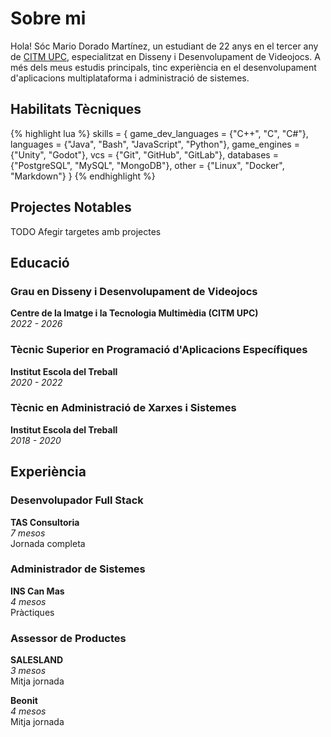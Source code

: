 # Sobre mi

Hola! Sóc Mario Dorado Martínez, un estudiant de 22 anys en el tercer any de <a href="https://www.citm.upc.edu/esp/estudis/graus-videojocs/">CITM UPC</a>, especialitzat en Disseny i Desenvolupament de Videojocs. A més dels meus estudis principals, tinc experiència en el desenvolupament d'aplicacions multiplataforma i administració de sistemes.

## Habilitats Tècniques

{% highlight lua %}
skills = {
    game_dev_languages = {"C++", "C", "C#"},
    languages = {"Java", "Bash", "JavaScript", "Python"},
    game_engines = {"Unity", "Godot"},
    vcs = {"Git", "GitHub", "GitLab"},
    databases = {"PostgreSQL", "MySQL", "MongoDB"},
    other = {"Linux", "Docker", "Markdown"}
}
{% endhighlight %}

## Projectes Notables

TODO Afegir targetes amb projectes

## Educació

<h3>Grau en Disseny i Desenvolupament de Videojocs</h3>
<p><b>Centre de la Imatge i la Tecnologia Multimèdia (CITM UPC)</b><br>
  <i>2022 - 2026</i></p>

<h3>Tècnic Superior en Programació d'Aplicacions Específiques</h3>
<p><b>Institut Escola del Treball</b><br>
  <i>2020 - 2022</i></p>

<h3>Tècnic en Administració de Xarxes i Sistemes</h3>
<p><b>Institut Escola del Treball</b><br>
<i>2018 - 2020</i></p>

## Experiència

<h3>Desenvolupador Full Stack</h3>
<p><b>TAS Consultoria</b><br>
  <i>7 mesos</i><br>
  Jornada completa</p>

<h3>Administrador de Sistemes</h3>
<p><b>INS Can Mas</b><br>
  <i>4 mesos</i><br>
  Pràctiques</p>  

<h3>Assessor de Productes</h3>
<p><b>SALESLAND</b><br>
  <i>3 mesos</i><br>
  Mitja jornada</p>

<p><b>Beonit</b><br>
  <i>4 mesos</i><br>
  Mitja jornada</p>
